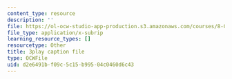 ```yaml
---
content_type: resource
description: ''
file: https://ol-ocw-studio-app-production.s3.amazonaws.com/courses/8-01sc-classical-mechanics-fall-2016/d2e6491bf09c5c15b99504c0460d6c43_CsHQ35j_1kY.vtt
file_type: application/x-subrip
learning_resource_types: []
resourcetype: Other
title: 3play caption file
type: OCWFile
uid: d2e6491b-f09c-5c15-b995-04c0460d6c43
---
```

